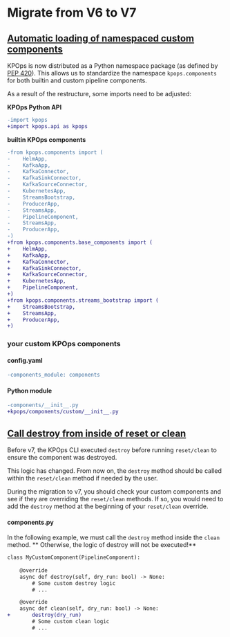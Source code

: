 # Migrate from V6 to V7

## [Automatic loading of namespaced custom components](https://github.com/bakdata/kpops/pull/500)

KPOps is now distributed as a Python namespace package (as defined by [PEP 420](https://peps.python.org/pep-0420/)). This allows us to standardize the namespace `kpops.components` for both builtin and custom pipeline components.

As a result of the restructure, some imports need to be adjusted:

**KPOps Python API**

```diff
-import kpops
+import kpops.api as kpops
```

**builtin KPOps components**

```diff
-from kpops.components import (
-    HelmApp,
-    KafkaApp,
-    KafkaConnector,
-    KafkaSinkConnector,
-    KafkaSourceConnector,
-    KubernetesApp,
-    StreamsBootstrap,
-    ProducerApp,
-    StreamsApp,
-    PipelineComponent,
-    StreamsApp,
-    ProducerApp,
-)
+from kpops.components.base_components import (
+    HelmApp,
+    KafkaApp,
+    KafkaConnector,
+    KafkaSinkConnector,
+    KafkaSourceConnector,
+    KubernetesApp,
+    PipelineComponent,
+)
+from kpops.components.streams_bootstrap import (
+    StreamsBootstrap,
+    StreamsApp,
+    ProducerApp,
+)
```

### your custom KPOps components

#### config.yaml

```diff
-components_module: components
```

#### Python module

```diff
-components/__init__.py
+kpops/components/custom/__init__.py
```

## [Call destroy from inside of reset or clean](https://github.com/bakdata/kpops/pull/501)

Before v7, the KPOps CLI executed `destroy` before running `reset/clean` to ensure the component was destroyed.

This logic has changed. From now on, the `destroy` method should be called within the `reset/clean` method if needed by the user.

During the migration to v7, you should check your custom components and see if they are overriding the `reset/clean` methods. If so, you would need to add the `destroy` method at the beginning of your `reset/clean` override.

#### components.py

In the following example, we must call the `destroy` method inside the `clean` method. ** Otherwise, the logic of destroy will not be executed!**

```diff
class MyCustomComponent(PipelineComponent):
    
    @override
    async def destroy(self, dry_run: bool) -> None:
        # Some custom destroy logic
        # ...

    @override
    async def clean(self, dry_run: bool) -> None:
+       destroy(dry_run)
        # Some custom clean logic
        # ...
```
